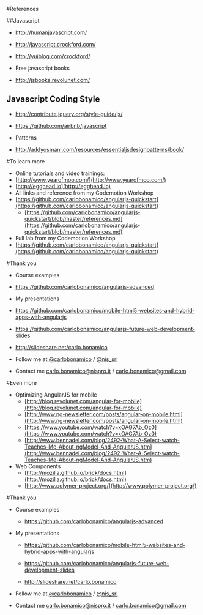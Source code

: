 #References



##Javascript
* http://humanjavascript.com/
* http://javascript.crockford.com/
* http://yuiblog.com/crockford/

* Free javascript books
* http://jsbooks.revolunet.com/



## Javascript Coding Style
* http://contribute.jquery.org/style-guide/js/
* https://github.com/airbnb/javascript

* Patterns
* http://addyosmani.com/resources/essentialjsdesignpatterns/book/



#To learn more
* Online tutorials and video trainings:
* [http://www.yearofmoo.com/](http://www.yearofmoo.com/)
* [http://egghead.io](http://egghead.io)
* All links and reference from my Codemotion Workshop
* [https://github.com/carlobonamico/angularjs-quickstart](https://github.com/carlobonamico/angularjs-quickstart)
  * [https://github.com/carlobonamico/angularjs-quickstart/blob/master/references.md](https://github.com/carlobonamico/angularjs-quickstart/blob/master/references.md)
* Full lab from my Codemotion Workshop
* [https://github.com/carlobonamico/angularjs-quickstart](https://github.com/carlobonamico/angularjs-quickstart)



#Thank you
* Course examples
* https://github.com/carlobonamico/angularjs-advanced

* My presentations
* https://github.com/carlobonamico/mobile-html5-websites-and-hybrid-apps-with-angularjs
* https://github.com/carlobonamico/angularjs-future-web-development-slides

* http://slideshare.net/carlo.bonamico

* Follow me at [@carlobonamico](https://twitter.com/carlobonamico) / [@nis_srl](https://twitter.com/nis_srl)

* Contact me
carlo.bonamico@nispro.it / carlo.bonamico@gmail.com



#Even more
* Optimizing AngularJS for mobile
  * [http://blog.revolunet.com/angular-for-mobile](http://blog.revolunet.com/angular-for-mobile)
  * [http://www.ng-newsletter.com/posts/angular-on-mobile.html](http://www.ng-newsletter.com/posts/angular-on-mobile.html)
  * [https://www.youtube.com/watch?v=xOAG7Ab_Oz0](https://www.youtube.com/watch?v=xOAG7Ab_Oz0)
  * [http://www.bennadel.com/blog/2492-What-A-Select-watch-Teaches-Me-About-ngModel-And-AngularJS.htm](http://www.bennadel.com/blog/2492-What-A-Select-watch-Teaches-Me-About-ngModel-And-AngularJS.htm)
* Web Components
  * [http://mozilla.github.io/brick/docs.html](http://mozilla.github.io/brick/docs.html)
  * [http://www.polymer-project.org/](http://www.polymer-project.org/)



#Thank you
* Course examples
  * https://github.com/carlobonamico/angularjs-advanced

* My presentations
  * https://github.com/carlobonamico/mobile-html5-websites-and-hybrid-apps-with-angularjs
  * https://github.com/carlobonamico/angularjs-future-web-development-slides

  * http://slideshare.net/carlo.bonamico

* Follow me at [@carlobonamico](https://twitter.com/carlobonamico) / [@nis_srl](https://twitter.com/nis_srl)

* Contact me
    carlo.bonamico@nispro.it / carlo.bonamico@gmail.com
